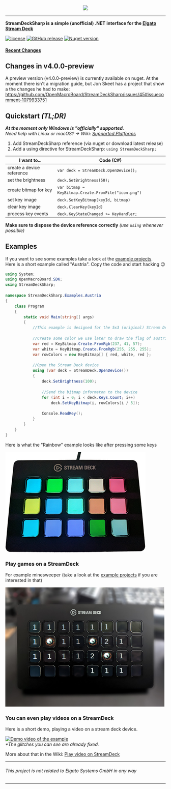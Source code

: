<div align="center">
  <img src="https://raw.githubusercontent.com/OpenStreamDeck/StreamDeckSharp/master/doc/images/banner/StreamDeckSharpBanner_150px.png">
</div>

-----------------

**StreamDeckSharp is a simple (unofficial) .NET interface for the [Elgato Stream Deck](https://www.elgato.com/en/gaming/stream-deck)**

[![license](https://img.shields.io/github/license/OpenStreamDeck/StreamDeckSharp.svg)](https://github.com/OpenStreamDeck/StreamDeckSharp/blob/master/LICENSE.md)
[![GitHub release](https://img.shields.io/github/release/OpenStreamDeck/StreamDeckSharp.svg)](https://github.com/OpenStreamDeck/StreamDeckSharp/releases)
[![Nuget version](https://img.shields.io/nuget/v/streamdecksharp.svg)](https://www.nuget.org/packages/StreamDeckSharp/)

#### [Recent Changes](CHANGELOG.md)

## Changes in v4.0.0-preview
A preview version (v4.0.0-preview) is currently available on nuget. At the moment there isn't a migration guide, but Jon Skeet has a project that show a the changes he had to make: https://github.com/OpenMacroBoard/StreamDeckSharp/issues/45#issuecomment-1079933751

## Quickstart _(TL;DR)_
***At the moment only Windows is "officially" supported.***  
*Need help with Linux or macOS? → Wiki: [Supported Platforms](https://github.com/OpenMacroBoard/StreamDeckSharp/wiki/Supported-Platforms-and-Devices)*

1. Add StreamDeckSharp reference (via nuget or download latest release)
2. Add a using directive for StreamDeckSharp: `using StreamDeckSharp;`

I want to...              | Code (C#)
------------------------- | ---------------------------------------------------------
create a device reference | `var deck = StreamDeck.OpenDevice();`  
set the brightness        | `deck.SetBrightness(50);`
create bitmap for key     | `var bitmap = KeyBitmap.Create.FromFile("icon.png")`
set key image             | `deck.SetKeyBitmap(keyId, bitmap)`
clear key image           | `deck.ClearKey(keyId)`
process key events        | `deck.KeyStateChanged += KeyHandler;`

**Make sure to dispose the device reference correctly** _(use `using` whenever possible)_

## Examples
If you want to see some examples take a look at the [example projects](https://github.com/OpenMacroBoard/StreamDeckSharp.ExampleCollection).  
Here is a short example called "Austria". Copy the code and start hacking :wink:

```C#
using System;
using OpenMacroBoard.SDK;
using StreamDeckSharp;

namespace StreamDeckSharp.Examples.Austria
{
    class Program
    {
        static void Main(string[] args)
        {
            //This example is designed for the 5x3 (original) Stream Deck.

            //Create some color we use later to draw the flag of austria
            var red = KeyBitmap.Create.FromRgb(237, 41, 57);
            var white = KeyBitmap.Create.FromRgb(255, 255, 255);
            var rowColors = new KeyBitmap[] { red, white, red };

            //Open the Stream Deck device
            using (var deck = StreamDeck.OpenDevice())
            {
                deck.SetBrightness(100);

                //Send the bitmap informaton to the device
                for (int i = 0; i < deck.Keys.Count; i++)
                    deck.SetKeyBitmap(i, rowColors[i / 5]);

                Console.ReadKey();
            }
        }
    }
}
```

Here is what the "Rainbow" example looks like after pressing some keys

![Rainbow example photo](doc/images/rainbow_example.png?raw=true "Rainbow demo after pressing some keys")

### Play games on a StreamDeck
For example minesweeper (take a look at the [example projects](https://github.com/OpenMacroBoard/StreamDeckSharp.ExampleCollection) if you are interested in that)

<img src="doc/images/minesweeper.jpg?raw=true" width="500" />

### You can even play videos on a StreamDeck
Here is a short demo, playing a video on a stream deck device.

[![Demo video of the example](https://i.imgur.com/8tlkaIg.png)](http://www.youtube.com/watch?v=tNwUG0sPmKw)  
_*The glitches you can see are already fixed._

More about that in the Wiki: [Play video on StreamDeck](https://github.com/OpenStreamDeck/StreamDeckSharp/wiki/Play-video-on-StreamDeck)

---
 
###### This project is not related to *Elgato Systems GmbH* in any way

---
